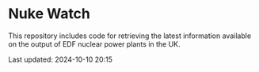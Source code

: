 # Nuke Watch

This repository includes code for retrieving the latest information available on the output of EDF nuclear power plants in the UK.

Last updated: 2024-10-10 20:15